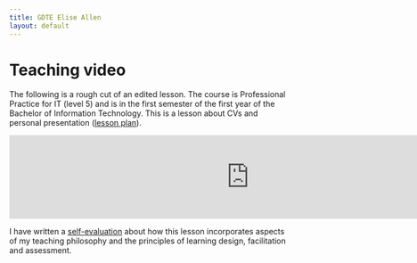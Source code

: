 ```yaml
---
title: GDTE Elise Allen
layout: default
---
```

# Teaching video

The following is a rough cut of an edited lesson. The course is Professional Practice for IT (level 5) and is in the first semester of the first year of the Bachelor of Information Technology. This is a lesson about CVs and personal presentation ([lesson plan](Lesson%20Plan%20PP%2011-2.pdf)).

<iframe width="860" height="auto" src="https://www.youtube.com/embed/dJE4mdlmKck" frameborder="0" allow="accelerometer; autoplay; encrypted-media; gyroscope; picture-in-picture" allowfullscreen></iframe>

I have written a [self-evaluation](self-evaluation.html) about how this lesson incorporates aspects of my teaching philosophy and the principles of learning design, facilitation and assessment.